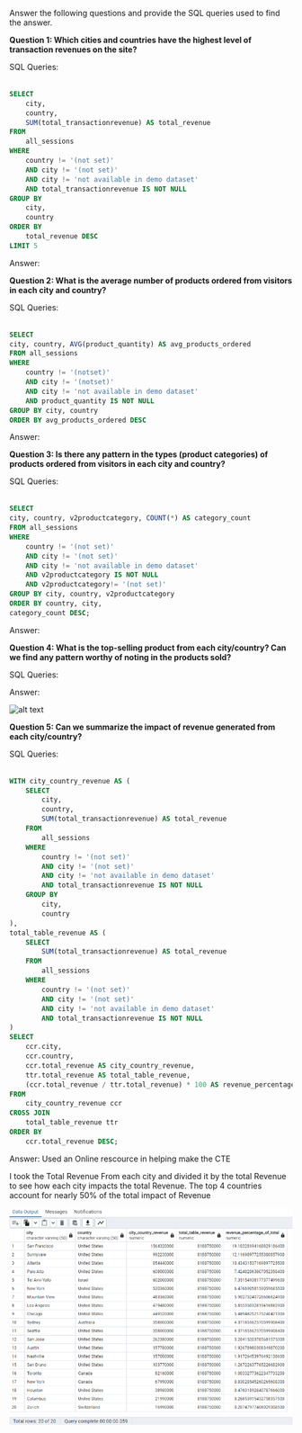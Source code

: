 Answer the following questions and provide the SQL queries used to find the answer.

    
**Question 1: Which cities and countries have the highest level of transaction revenues on the site?**


SQL Queries:
```SQL

SELECT 
    city, 
    country, 
    SUM(total_transactionrevenue) AS total_revenue
FROM 
    all_sessions
WHERE 
    country != '(not set)'
    AND city != '(not set)'
    AND city != 'not available in demo dataset'
    AND total_transactionrevenue IS NOT NULL
GROUP BY 
    city, 
    country
ORDER BY 
    total_revenue DESC
LIMIT 5
```



Answer:




**Question 2: What is the average number of products ordered from visitors in each city and country?**


SQL Queries:
```SQL

SELECT 
city, country, AVG(product_quantity) AS avg_products_ordered
FROM all_sessions
WHERE 
    country != '(notset)'
    AND city != '(notset)'
    AND city != 'not available in demo dataset'
    AND product_quantity IS NOT NULL
GROUP BY city, country
ORDER BY avg_products_ordered DESC
```




Answer:





**Question 3: Is there any pattern in the types (product categories) of products ordered from visitors in each city and country?**


SQL Queries:


```SQL

SELECT 
city, country, v2productcategory, COUNT(*) AS category_count
FROM all_sessions
WHERE 
    country != '(not set)'
    AND city != '(not set)'
    AND city != 'not available in demo dataset'
    AND v2productcategory IS NOT NULL
	AND v2productcategory!= '(not set)'
GROUP BY city, country, v2productcategory
ORDER BY country, city, 
category_count DESC;
```



Answer:





**Question 4: What is the top-selling product from each city/country? Can we find any pattern worthy of noting in the products sold?**


SQL Queries:



Answer:

![alt text](Image/q4_answer.png)




**Question 5: Can we summarize the impact of revenue generated from each city/country?**

SQL Queries:
```SQL

WITH city_country_revenue AS (
    SELECT 
        city, 
        country, 
        SUM(total_transactionrevenue) AS total_revenue
    FROM 
        all_sessions
    WHERE 
        country != '(not set)'
        AND city != '(not set)'
        AND city != 'not available in demo dataset'
        AND total_transactionrevenue IS NOT NULL
    GROUP BY 
        city, 
        country
),
total_table_revenue AS (
    SELECT 
        SUM(total_transactionrevenue) AS total_revenue
    FROM 
        all_sessions
    WHERE 
        country != '(not set)'
        AND city != '(not set)'
        AND city != 'not available in demo dataset'
        AND total_transactionrevenue IS NOT NULL
)
SELECT 
    ccr.city, 
    ccr.country, 
    ccr.total_revenue AS city_country_revenue, 
    ttr.total_revenue AS total_table_revenue, 
    (ccr.total_revenue / ttr.total_revenue) * 100 AS revenue_percentage_of_total
FROM 
    city_country_revenue ccr
CROSS JOIN 
    total_table_revenue ttr
ORDER BY 
    ccr.total_revenue DESC;
```



Answer:
Used an Online rescource in helping make the CTE

I took the Total Revenue From each city and divided it by the total Revenue to see how each city impacts the total Revenue. The top 4 countries account for nearly 50% of the total impact of Revenue

![alt text](Images/q5_answer.png)






